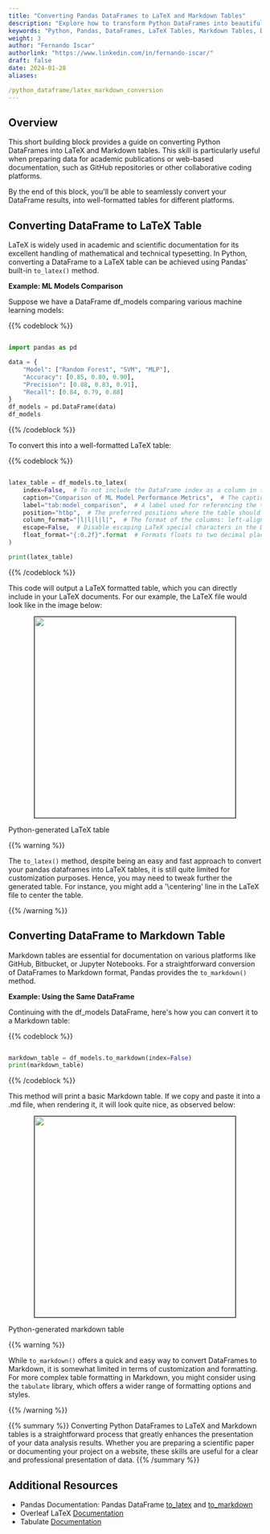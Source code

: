 ```yaml
---
title: "Converting Pandas DataFrames to LaTeX and Markdown Tables"
description: "Explore how to transform Python DataFrames into beautifully formatted LaTeX and Markdown tables for academic and web-based documentation"
keywords: "Python, Pandas, DataFrames, LaTeX Tables, Markdown Tables, Data Science, Documentation, Reporting, Formatting"
weight: 3
author: "Fernando Iscar"
authorlink: "https://www.linkedin.com/in/fernando-iscar/"
draft: false
date: 2024-01-28
aliases:

/python_dataframe/latex_markdown_conversion
---
```


## Overview

This short building block provides a guide on converting Python DataFrames into LaTeX and Markdown tables. This skill is particularly useful when preparing data for academic publications or web-based documentation, such as GitHub repositories or other collaborative coding platforms. 

By the end of this block, you'll be able to seamlessly convert your DataFrame results, into well-formatted tables for different platforms.

## Converting DataFrame to LaTeX Table

LaTeX is widely used in academic and scientific documentation for its excellent handling of mathematical and technical typesetting. In Python, converting a DataFrame to a LaTeX table can be achieved using Pandas’ built-in `to_latex()` method.

__Example: ML Models Comparison__

Suppose we have a DataFrame df_models comparing various machine learning models:

{{% codeblock %}}
```python

import pandas as pd

data = {
    "Model": ["Random Forest", "SVM", "MLP"],
    "Accuracy": [0.85, 0.80, 0.90],
    "Precision": [0.88, 0.83, 0.91],
    "Recall": [0.84, 0.79, 0.88]
}
df_models = pd.DataFrame(data)
df_models
```
{{% /codeblock %}}

To convert this into a well-formatted LaTeX table:

{{% codeblock %}}
```python

latex_table = df_models.to_latex(
    index=False,  # To not include the DataFrame index as a column in the table
    caption="Comparison of ML Model Performance Metrics",  # The caption to appear above the table in the LaTeX document
    label="tab:model_comparison",  # A label used for referencing the table within the LaTeX document
    position="htbp",  # The preferred positions where the table should be placed in the document ('here', 'top', 'bottom', 'page')
    column_format="|l|l|l|l|",  # The format of the columns: left-aligned with vertical lines between them
    escape=False,  # Disable escaping LaTeX special characters in the DataFrame
    float_format="{:0.2f}".format  # Formats floats to two decimal places
)

print(latex_table)
```
{{% /codeblock %}}

This code will output a LaTeX formatted table, which you can directly include in your LaTeX documents. For our example, the LaTeX file would look like in the image below:

<p align = "center">
<img src = "../images/latex-tab.png" width="400" style="border:1px solid black;">
<figcaption> Python-generated LaTeX table</figcaption>
</p>

{{% warning %}}

The `to_latex()` method, despite being an easy and fast approach to convert your pandas dataframes into LaTeX tables, it is still quite limited for customization purposes. Hence, you may need to tweak further the generated table. For instance, you might add a '\centering' line in the LaTeX file to center the table. 

{{% /warning %}}

## Converting DataFrame to Markdown Table

Markdown tables are essential for documentation on various platforms like GitHub, Bitbucket, or Jupyter Notebooks. For a straightforward conversion of DataFrames to Markdown format, Pandas provides the `to_markdown()` method.

__Example: Using the Same DataFrame__

Continuing with the df_models DataFrame, here's how you can convert it to a Markdown table:

{{% codeblock %}}
```python

markdown_table = df_models.to_markdown(index=False)
print(markdown_table)

```
{{% /codeblock %}}

This method will print a basic Markdown table. If we copy and paste it into a .md file, when rendering it, it will look quite nice, as observed below:

<p align = "center">
<img src = "../images/md-tab.png" width="400" style="border:1px solid black;">
<figcaption> Python-generated markdown table</figcaption>
</p>

{{% warning %}}

While `to_markdown()` offers a quick and easy way to convert DataFrames to Markdown, it is somewhat limited in terms of customization and formatting. For more complex table formatting in Markdown, you might consider using the `tabulate` library, which offers a wider range of formatting options and styles.

{{% /warning %}}


{{% summary %}}
Converting Python DataFrames to LaTeX and Markdown tables is a straightforward process that greatly enhances the presentation of your data analysis results. Whether you are preparing a scientific paper or documenting your project on a website, these skills are useful for a clear and professional presentation of data.
{{% /summary %}}

## Additional Resources

- Pandas Documentation: Pandas DataFrame [to_latex](https://pandas.pydata.org/docs/reference/api/pandas.DataFrame.to_latex.html) and [to_markdown](https://pandas.pydata.org/docs/reference/api/pandas.DataFrame.to_markdown.html#pandas.DataFrame.to_markdown)
- Overleaf LaTeX [Documentation](https://www.overleaf.com/learn)
- Tabulate [Documentation](https://pypi.org/project/tabulate/)
